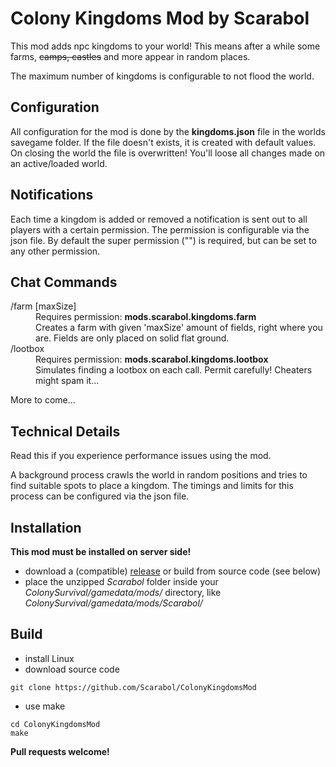 
# Colony Kingdoms Mod by Scarabol

This mod adds npc kingdoms to your world! This means after a while some farms, ~~camps, castles~~ and more appear in random places.

The maximum number of kingdoms is configurable to not flood the world.


## Configuration ##

All configuration for the mod is done by the **kingdoms.json** file in the worlds savegame folder.
If the file doesn't exists, it is created with default values.
On closing the world the file is overwritten! You'll loose all changes made on an active/loaded world.


## Notifications ##

Each time a kingdom is added or removed a notification is sent out to all players with a certain permission.
The permission is configurable via the json file.
By default the super permission ("") is required, but can be set to any other permission.


## Chat Commands ##

<dl>
<dt>/farm [maxSize]</dt>
<dd>Requires permission: <b>mods.scarabol.kingdoms.farm</b><br>Creates a farm with given 'maxSize' amount of fields, right where you are. Fields are only placed on solid flat ground.</dd>
<dt>/lootbox</dt>
<dd>Requires permission: <b>mods.scarabol.kingdoms.lootbox</b><br>Simulates finding a lootbox on each call. Permit carefully! Cheaters might spam it...</dd>
</dl>

More to come...


## Technical Details ##

Read this if you experience performance issues using the mod.

A background process crawls the world in random positions and tries to find suitable spots to place a kingdom.
The timings and limits for this process can be configured via the json file.


## Installation

**This mod must be installed on server side!**

* download a (compatible) [release](https://github.com/Scarabol/ColonyKingdomsMod/releases) or build from source code (see below)
* place the unzipped *Scarabol* folder inside your *ColonySurvival/gamedata/mods/* directory, like *ColonySurvival/gamedata/mods/Scarabol/*


## Build

* install Linux
* download source code
```Shell
git clone https://github.com/Scarabol/ColonyKingdomsMod
```
* use make
```Shell
cd ColonyKingdomsMod
make
```

**Pull requests welcome!**

